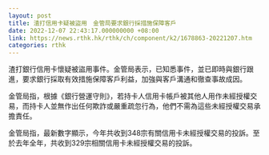 ```yaml
---
layout: post
title: 渣打信用卡疑被盜用　金管局要求銀行採措施保障客戶
date: 2022-12-07 22:43:17.000000000 +08:00
link: https://news.rthk.hk/rthk/ch/component/k2/1678863-20221207.htm
categories: rthk
---
```


渣打銀行信用卡懷疑被盜用事件。金管局表示，已知悉事件，並已即時與銀行跟進，要求銀行採取有效措施保障客戶利益，加強與客戶溝通和徹查事故成因。

金管局指，根據《銀行營運守則》，若持卡人信用卡帳戶被其他人用作未經授權交易，而持卡人並無作出任何欺詐或嚴重疏忽行為，他們不需為這些未經授權交易承擔責任。

金管局指，最新數字顯示，今年共收到348宗有關信用卡未經授權交易的投訴。至於去年全年，共收到329宗相關信用卡未經授權交易的投訴。
